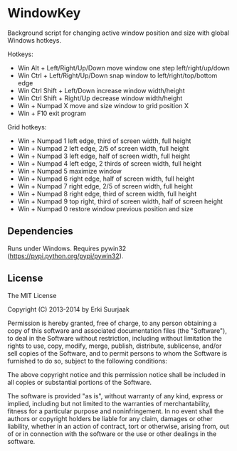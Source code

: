 WindowKey
=========

Background script for changing active window position and size with
global Windows hotkeys. 

Hotkeys:
- Win Alt        + Left/Right/Up/Down  move window one step left/right/up/down
- Win Ctrl       + Left/Right/Up/Down  snap window to left/right/top/bottom edge
- Win Ctrl Shift + Left/Down           increase window width/height
- Win Ctrl Shift + Right/Up            decrease window width/height
- Win            + Numpad X            move and size window to grid position X
- Win            + F10                 exit program

Grid hotkeys:
- Win + Numpad 1    left edge, third of screen width, full height
- Win + Numpad 2    left edge, 2/5 of screen width, full height
- Win + Numpad 3    left edge, half of screen width, full height
- Win + Numpad 4    left edge, 2 thirds of screen width, full height
- Win + Numpad 5    maximize window
- Win + Numpad 6    right edge, half of screen width, full height
- Win + Numpad 7    right edge, 2/5 of screen width, full height
- Win + Numpad 8    right edge, third of screen width, full height
- Win + Numpad 9    top right, third of screen width, half of screen height
- Win + Numpad 0    restore window previous position and size


Dependencies
------------

Runs under Windows. Requires pywin32 (https://pypi.python.org/pypi/pywin32).


License
-------

The MIT License

Copyright (C) 2013-2014 by Erki Suurjaak

Permission is hereby granted, free of charge, to any person obtaining a copy
of this software and associated documentation files (the "Software"), to deal
in the Software without restriction, including without limitation the rights
to use, copy, modify, merge, publish, distribute, sublicense, and/or sell
copies of the Software, and to permit persons to whom the Software is
furnished to do so, subject to the following conditions:

The above copyright notice and this permission notice shall be included in
all copies or substantial portions of the Software.

The software is provided "as is", without warranty of any kind, express or
implied, including but not limited to the warranties of merchantability,
fitness for a particular purpose and noninfringement. In no event shall the
authors or copyright holders be liable for any claim, damages or other
liability, whether in an action of contract, tort or otherwise, arising from,
out of or in connection with the software or the use or other dealings in
the software.
